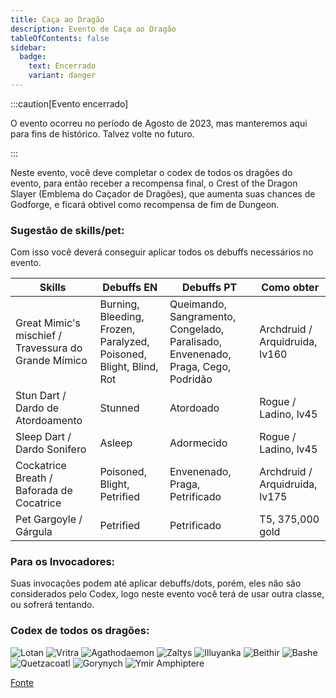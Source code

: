 ```yaml
---
title: Caça ao Dragão
description: Evento de Caça ao Dragão
tableOfContents: false
sidebar:
  badge:
    text: Encerrado
    variant: danger
---
```


:::caution[Evento encerrado]

O evento ocorreu no período de Agosto de 2023, mas manteremos aqui para fins de histórico. Talvez volte no futuro.

:::

Neste evento, você deve completar o codex de todos os dragões do evento, para então receber a recompensa final, o Crest of the Dragon Slayer (Emblema do Caçador de Dragões), que aumenta suas chances de Godforge, e ficará obtivel como recompensa de fim de Dungeon.

### Sugestão de skills/pet:

Com isso você deverá conseguir aplicar todos os debuffs necessários no evento.

Skills  | Debuffs EN | Debuffs PT | Como obter
------ | ------ | ------ | ------
Great Mimic's mischief / Travessura do Grande Mímico | Burning, Bleeding, Frozen, Paralyzed, Poisoned, Blight, Blind, Rot | Queimando, Sangramento, Congelado, Paralisado, Envenenado, Praga, Cego, Podridão | Archdruid / Arquidruida, lv160
Stun Dart / Dardo de Atordoamento | Stunned | Atordoado | Rogue / Ladino, lv45
Sleep Dart / Dardo Sonifero | Asleep | Adormecido | Rogue / Ladino, lv45
Cockatrice Breath / Baforada de Cocatrice | Poisoned, Blight, Petrified | Envenenado, Praga, Petrificado | Archdruid / Arquidruida, lv175
Pet Gargoyle / Gárgula | Petrified | Petrificado | T5, 375,000 gold

### Para os Invocadores:

Suas invocações podem até aplicar debuffs/dots, porém, eles não são considerados pelo Codex, logo neste evento você terá de usar outra classe, ou sofrerá tentando.

### Codex de todos os dragões:

![Lotan](https://media.discordapp.net/attachments/1135936394615849001/1135936820077678593/image.png?width=386&height=671)
![Vritra](https://media.discordapp.net/attachments/1135936394615849001/1135937398757396490/image.png?width=402&height=671)
![Agathodaemon](https://media.discordapp.net/attachments/1135936394615849001/1135942228016103424/image.png?width=391&height=671)
![Zaltys](https://media.discordapp.net/attachments/1135936394615849001/1135937543314100274/image.png?width=401&height=671)
![Illuyanka](https://media.discordapp.net/attachments/1135936394615849001/1135937221946507315/image.png?width=357&height=671)
![Beithir](https://media.discordapp.net/attachments/1135936394615849001/1135937694095114240/image.png?width=387&height=671)
![Bashe](https://media.discordapp.net/attachments/1135936394615849001/1135936944061292615/image.png?width=338&height=670)
![Quetzacoatl](https://media.discordapp.net/attachments/1135936394615849001/1135938322422833222/image.png?width=283&height=670)
![Gorynych](https://media.discordapp.net/attachments/1135936394615849001/1135940518711410789/image.png?width=261&height=671)
![Ymir Amphiptere](https://media.discordapp.net/attachments/1135936394615849001/1135939868208410624/image.png?width=241&height=671)

[Fonte](https://rentry.org/OrnaCoA)
